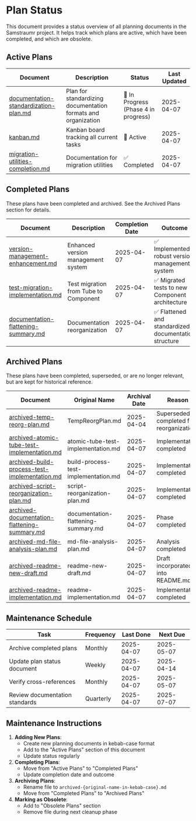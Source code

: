 <!--
Copyright (c) 2025 Eric C. Mumford (@heymumford)

This software was developed with analytical assistance from AI tools 
including Claude 3.7 Sonnet, Claude Code, and Google Gemini Deep Research,
which were used as paid services. All intellectual property rights 
remain exclusively with the copyright holder listed above.

Licensed under the Mozilla Public License 2.0
-->


# Plan Status

This document provides a status overview of all planning documents in the Samstraumr project. It helps track which plans are active, which have been completed, and which are obsolete.

## Active Plans

|                                     Document                                     |                          Description                          |     Status     | Last Updated |
|----------------------------------------------------------------------------------|---------------------------------------------------------------|----------------|--------------|
| [documentation-standardization-plan.md](./documentation-standardization-plan.md) | Plan for standardizing documentation formats and organization | 🔄 In Progress<br>(Phase 4 in progress) | 2025-04-07   |
| [kanban.md](./kanban.md)                                                    | Kanban board tracking all current tasks                       | 🔄 Active      | 2025-04-07   |
| [migration-utilities-completion.md](./archived/archived-migration-utilities-completion.md) | Documentation for migration utilities | ✅ Completed | 2025-04-07 |

## Completed Plans

These plans have been completed and archived. See the Archived Plans section for details.

|                               Document                               |                Description                | Completion Date |                     Outcome                     |
|----------------------------------------------------------------------|-------------------------------------------|-----------------|-------------------------------------------------|
| [version-management-enhancement.md](./archived/archived-version-management-enhancement.md) | Enhanced version management system | 2025-04-07 | ✅ Implemented robust version management system |
| [test-migration-implementation.md](./archived/archived-test-migration-implementation.md) | Test migration from Tube to Component | 2025-04-07 | ✅ Migrated tests to new Component architecture |
| [documentation-flattening-summary.md](./archived/archived-documentation-flattening-summary.md) | Documentation reorganization | 2025-04-07 | ✅ Flattened and standardized documentation structure |

## Archived Plans

These plans have been completed, superseded, or are no longer relevant, but are kept for historical reference.

|                           Document                           |        Original Name       | Archival Date |                   Reason                    |
|--------------------------------------------------------------|-----------------------------|---------------|---------------------------------------------|
| [archived-temp-reorg-plan.md](./archived/archived-temp-reorg-plan.md) | TempReorgPlan.md | 2025-04-04 | Superseded by completed file reorganization |
| [archived-atomic-tube-test-implementation.md](./archived/archived-atomic-tube-test-implementation.md) | atomic-tube-test-implementation.md | 2025-04-07 | Implementation completed |
| [archived-build-process-test-implementation.md](./archived/archived-build-process-test-implementation.md) | build-process-test-implementation.md | 2025-04-07 | Implementation completed |
| [archived-script-reorganization-plan.md](./archived/archived-script-reorganization-plan.md) | script-reorganization-plan.md | 2025-04-07 | Implementation completed |
| [archived-documentation-flattening-summary.md](./archived/archived-documentation-flattening-summary.md) | documentation-flattening-summary.md | 2025-04-07 | Phase completed |
| [archived-md-file-analysis-plan.md](./archived/archived-md-file-analysis-plan.md) | md-file-analysis-plan.md | 2025-04-07 | Analysis completed |
| [archived-readme-new-draft.md](./archived/archived-readme-new-draft.md) | readme-new-draft.md | 2025-04-07 | Draft incorporated into README.md |
| [archived-readme-implementation.md](./archived/archived-readme-implementation.md) | readme-implementation.md | 2025-04-07 | Implementation completed |

## Maintenance Schedule

| Task                                 | Frequency   | Last Done  | Next Due    |
|--------------------------------------|-------------|------------|-------------|
| Archive completed plans              | Monthly     | 2025-04-07 | 2025-05-07  |
| Update plan status document          | Weekly      | 2025-04-07 | 2025-04-14  |
| Verify cross-references              | Monthly     | 2025-04-07 | 2025-05-07  |
| Review documentation standards       | Quarterly   | 2025-04-07 | 2025-07-07  |

## Maintenance Instructions

1. **Adding New Plans**:
   - Create new planning documents in kebab-case format
   - Add to the "Active Plans" section of this document
   - Update status regularly
2. **Completing Plans**:
   - Move from "Active Plans" to "Completed Plans"
   - Update completion date and outcome
3. **Archiving Plans**:
   - Rename file to `archived-{original-name-in-kebab-case}.md`
   - Move from "Completed Plans" to "Archived Plans"
4. **Marking as Obsolete**:
   - Add to "Obsolete Plans" section
   - Remove file during next cleanup phase
